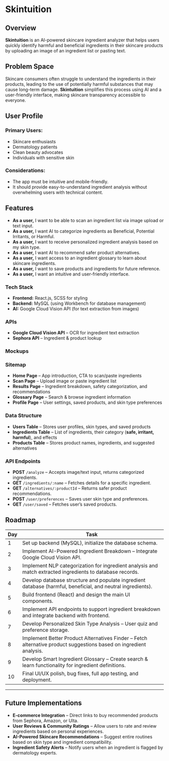 # Skintuition

## Overview

**Skintuition** is an AI-powered skincare ingredient analyzer that helps users quickly identify harmful and beneficial ingredients in their skincare products by uploading an image of an ingredient list or pasting text.

## Problem Space

Skincare consumers often struggle to understand the ingredients in their products, leading to the use of potentially harmful substances that may cause long-term damage. **Skintuition** simplifies this process using AI and a user-friendly interface, making skincare transparency accessible to everyone.

## User Profile
### Primary Users:
- Skincare enthusiasts
- Dermatology patients
- Clean beauty advocates
- Individuals with sensitive skin

### Considerations:
- The app must be intuitive and mobile-friendly.
- It should provide easy-to-understand ingredient analysis without overwhelming users with technical content.

## Features

- **As a user,** I want to be able to scan an ingredient list via image upload or text input.
- **As a user,** I want AI to categorize ingredients as Beneficial, Potential Irritants, or Harmful.
- **As a user,** I want to receive personalized ingredient analysis based on my skin type.
- **As a user,** I want AI to recommend safer product alternatives.
- **As a user,** I want access to an ingredient glossary to learn about skincare ingredients.
- **As a user,** I want to save products and ingredients for future reference.
- **As a user,** I want an intuitive and user-friendly interface.

### Tech Stack

- **Frontend:** React.js, SCSS for styling
- **Backend:** MySQL (using Workbench for database management)
- **AI:** Google Cloud Vision API (for text extraction from images)

### APIs

- **Google Cloud Vision API** – OCR for ingredient text extraction
- **Sephora API** – Ingredient & product lookup

### Mockups


### Sitemap

- **Home Page** – App introduction, CTA to scan/paste ingredients
- **Scan Page** – Upload image or paste ingredient list
- **Results Page** – Ingredient breakdown, safety categorization, and recommendations
- **Glossary Page** – Search & browse ingredient information
- **Profile Page** – User settings, saved products, and skin type preferences

### Data Structure

- **Users Table** – Stores user profiles, skin types, and saved products
- **Ingredients Table** – List of ingredients, their category (**safe, irritant, harmful**), and effects
- **Products Table** – Stores product names, ingredients, and suggested alternatives

### API Endpoints

- **POST** `/analyze` – Accepts image/text input, returns categorized ingredients.
- **GET** `/ingredients/:name` – Fetches details for a specific ingredient.
- **GET** `/alternatives/:productId` – Returns safer product recommendations.
- **POST** `/user/preferences` – Saves user skin type and preferences.
- **GET** `/user/saved` – Fetches user’s saved products.

## Roadmap

| Day | Task |
|-----|------|
| 1 | Set up backend (MySQL), initialize the database schema. |
| 2 | Implement AI-Powered Ingredient Breakdown – Integrate Google Cloud Vision API. |
| 3 | Implement NLP categorization for ingredient analysis and match extracted ingredients to database records. |
| 4 | Develop database structure and populate ingredient database (harmful, beneficial, and neutral ingredients). |
| 5 | Build frontend (React) and design the main UI components. |
| 6 | Implement API endpoints to support ingredient breakdown and integrate backend with frontend. |
| 7 | Develop Personalized Skin Type Analysis – User quiz and preference storage. |
| 8 | Implement Better Product Alternatives Finder – Fetch alternative product suggestions based on ingredient analysis. |
| 9 | Develop Smart Ingredient Glossary – Create search & learn functionality for ingredient definitions. |
| 10 | Final UI/UX polish, bug fixes, full app testing, and deployment. |

---

## Future Implementations

- **E-commerce Integration** – Direct links to buy recommended products from Sephora, Amazon, or Ulta.
- **User Reviews & Community Ratings** – Allow users to rate and review ingredients based on personal experiences.
- **AI-Powered Skincare Recommendations** – Suggest entire routines based on skin type and ingredient compatibility.
- **Ingredient Safety Alerts** – Notify users when an ingredient is flagged by dermatology experts.
